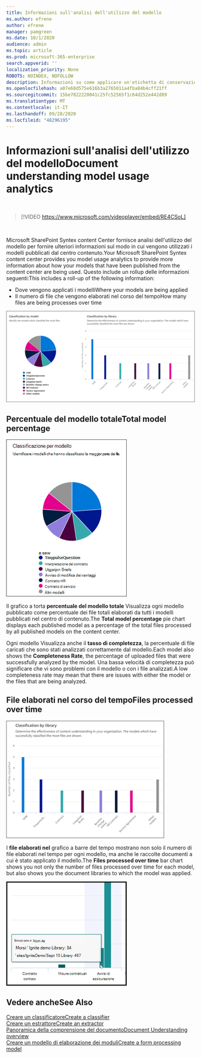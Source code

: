 ```yaml
---
title: Informazioni sull'analisi dell'utilizzo del modello
ms.author: efrene
author: efrene
manager: pamgreen
ms.date: 10/1/2020
audience: admin
ms.topic: article
ms.prod: microsoft-365-enterprise
search.appverid: ''
localization_priority: None
ROBOTS: NOINDEX, NOFOLLOW
description: Informazioni su come applicare un'etichetta di conservazione a un modello di comprensione del documento
ms.openlocfilehash: a07e60d575e616b3a2765011a4fba84b4cff21ff
ms.sourcegitcommit: 15be7822220041c25fc52565f1c64d252e442d89
ms.translationtype: MT
ms.contentlocale: it-IT
ms.lasthandoff: 09/28/2020
ms.locfileid: "48296195"
---
```

# <a name="document-understanding-model-usage-analytics"></a><span data-ttu-id="8da26-103">Informazioni sull'analisi dell'utilizzo del modello</span><span class="sxs-lookup"><span data-stu-id="8da26-103">Document understanding model usage analytics</span></span>

</br>

> [!VIDEO https://www.microsoft.com/videoplayer/embed/RE4CSoL]

</br>

<span data-ttu-id="8da26-104">Microsoft SharePoint Syntex content Center fornisce analisi dell'utilizzo del modello per fornire ulteriori informazioni sul modo in cui vengono utilizzati i modelli pubblicati dal centro contenuto.</span><span class="sxs-lookup"><span data-stu-id="8da26-104">Your Microsoft SharePoint Syntex content center provides you model usage analytics to provide more information about how your models that have been published from the content center are being used.</span></span> <span data-ttu-id="8da26-105">Questo include un rollup delle informazioni seguenti:</span><span class="sxs-lookup"><span data-stu-id="8da26-105">This includes a roll-up of the following information:</span></span>

- <span data-ttu-id="8da26-106">Dove vengono applicati i modelli</span><span class="sxs-lookup"><span data-stu-id="8da26-106">Where your models are being applied</span></span>
- <span data-ttu-id="8da26-107">Il numero di file che vengono elaborati nel corso del tempo</span><span class="sxs-lookup"><span data-stu-id="8da26-107">How many files are being processes over time</span></span>

 ![Analisi del modello](../media/content-understanding/model-analytics.png) </br>

## <a name="total-model-percentage"></a><span data-ttu-id="8da26-109">Percentuale del modello totale</span><span class="sxs-lookup"><span data-stu-id="8da26-109">Total model percentage</span></span>

   ![Percentuale del modello totale](../media/content-understanding/total-model-percentage.png) </br>

<span data-ttu-id="8da26-111">Il grafico a torta **percentuale del modello totale** Visualizza ogni modello pubblicato come percentuale dei file totali elaborati da tutti i modelli pubblicati nel centro di contenuto.</span><span class="sxs-lookup"><span data-stu-id="8da26-111">The **Total model percentage** pie chart displays each published model as a percentage of the total files processed by all published models on the content center.</span></span>

<span data-ttu-id="8da26-112">Ogni modello Visualizza anche il **tasso di completezza**, la percentuale di file caricati che sono stati analizzati correttamente dal modello.</span><span class="sxs-lookup"><span data-stu-id="8da26-112">Each model also shows the **Completeness Rate**, the percentage of uploaded files that were successfully analyzed by the model.</span></span> <span data-ttu-id="8da26-113">Una bassa velocità di completezza può significare che vi sono problemi con il modello o con i file analizzati.</span><span class="sxs-lookup"><span data-stu-id="8da26-113">A low completeness rate may mean that there are issues with either the model or the files that are being analyzed.</span></span>

## <a name="files-processed-over-time"></a><span data-ttu-id="8da26-114">File elaborati nel corso del tempo</span><span class="sxs-lookup"><span data-stu-id="8da26-114">Files processed over time</span></span>

   ![File elaborati](../media/content-understanding/files-processed-over-time.png) </br>

<span data-ttu-id="8da26-116">I **file elaborati nel** grafico a barre del tempo mostrano non solo il numero di file elaborati nel tempo per ogni modello, ma anche le raccolte documenti a cui è stato applicato il modello.</span><span class="sxs-lookup"><span data-stu-id="8da26-116">The **Files processed over time** bar chart shows you not only the number of files processed over time for each model, but also shows you the document libraries to which the model was applied.</span></span>

   ![Grafico a barre](../media/content-understanding/bar-chart-models.png) </br>

## <a name="see-also"></a><span data-ttu-id="8da26-118">Vedere anche</span><span class="sxs-lookup"><span data-stu-id="8da26-118">See Also</span></span>
[<span data-ttu-id="8da26-119">Creare un classificatore</span><span class="sxs-lookup"><span data-stu-id="8da26-119">Create a classifier</span></span>](create-a-classifier.md)</br>
[<span data-ttu-id="8da26-120">Creare un estrattore</span><span class="sxs-lookup"><span data-stu-id="8da26-120">Create an extractor</span></span>](create-an-extractor.md)</br>
[<span data-ttu-id="8da26-121">Panoramica della comprensione del documento</span><span class="sxs-lookup"><span data-stu-id="8da26-121">Document Understanding overview</span></span>](document-understanding-overview.md)</br>
[<span data-ttu-id="8da26-122">Creare un modello di elaborazione dei moduli</span><span class="sxs-lookup"><span data-stu-id="8da26-122">Create a form processing model</span></span>](create-a-form-processing-model.md)  
